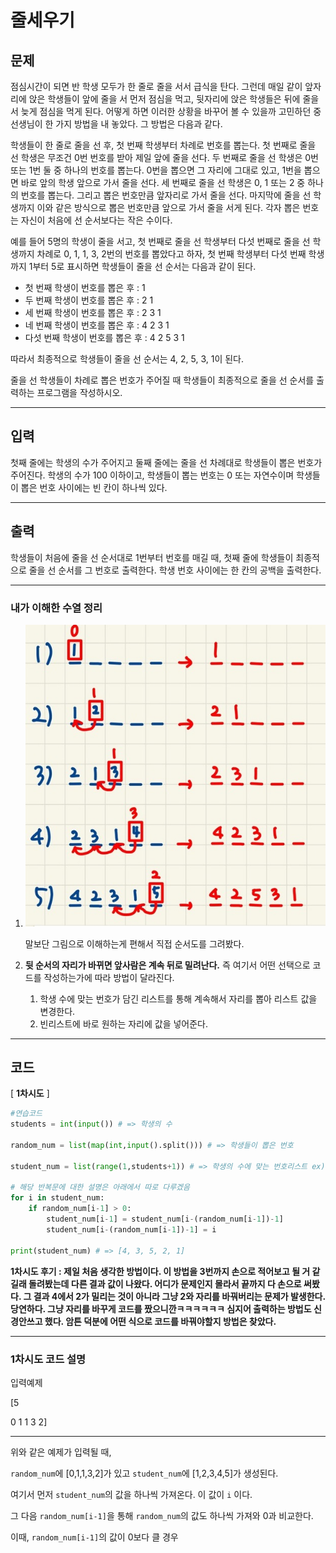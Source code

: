 # 줄세우기

## 문제

점심시간이 되면 반 학생 모두가 한 줄로 줄을 서서 급식을 탄다. 그런데 매일 같이 앞자리에 앉은 학생들이 앞에 줄을 서 먼저 점심을 먹고, 뒷자리에 앉은 학생들은 뒤에 줄을 서 늦게 점심을 먹게 된다. 어떻게 하면 이러한 상황을 바꾸어 볼 수 있을까 고민하던 중 선생님이 한 가지 방법을 내 놓았다. 그 방법은 다음과 같다.

학생들이 한 줄로 줄을 선 후, 첫 번째 학생부터 차례로 번호를 뽑는다. 첫 번째로 줄을 선 학생은 무조건 0번 번호를 받아 제일 앞에 줄을 선다. 두 번째로 줄을 선 학생은 0번 또는 1번 둘 중 하나의 번호를 뽑는다. 0번을 뽑으면 그 자리에 그대로 있고, 1번을 뽑으면 바로 앞의 학생 앞으로 가서 줄을 선다. 세 번째로 줄을 선 학생은 0, 1 또는 2 중 하나의 번호를 뽑는다. 그리고 뽑은 번호만큼 앞자리로 가서 줄을 선다. 마지막에 줄을 선 학생까지 이와 같은 방식으로 뽑은 번호만큼 앞으로 가서 줄을 서게 된다. 각자 뽑은 번호는 자신이 처음에 선 순서보다는 작은 수이다.

예를 들어 5명의 학생이 줄을 서고, 첫 번째로 줄을 선 학생부터 다섯 번째로 줄을 선 학생까지 차례로 0, 1, 1, 3, 2번의 번호를 뽑았다고 하자, 첫 번째 학생부터 다섯 번째 학생까지 1부터 5로 표시하면 학생들이 줄을 선 순서는 다음과 같이 된다.

- 첫 번째 학생이 번호를 뽑은 후 : 1
- 두 번째 학생이 번호를 뽑은 후 : 2 1
- 세 번째 학생이 번호를 뽑은 후 : 2 3 1
- 네 번째 학생이 번호를 뽑은 후 : 4 2 3 1
- 다섯 번째 학생이 번호를 뽑은 후 : 4 2 5 3 1

따라서 최종적으로 학생들이 줄을 선 순서는 4, 2, 5, 3, 1이 된다.

줄을 선 학생들이 차례로 뽑은 번호가 주어질 때 학생들이 최종적으로 줄을 선 순서를 출력하는 프로그램을 작성하시오.

---

## 입력

첫째 줄에는 학생의 수가 주어지고 둘째 줄에는 줄을 선 차례대로 학생들이 뽑은 번호가 주어진다. 학생의 수가 100 이하이고, 학생들이 뽑는 번호는 0 또는 자연수이며 학생들이 뽑은 번호 사이에는 빈 칸이 하나씩 있다.

---

## 출력

학생들이 처음에 줄을 선 순서대로 1번부터 번호를 매길 때, 첫째 줄에 학생들이 최종적으로 줄을 선 순서를 그 번호로 출력한다. 학생 번호 사이에는 한 칸의 공백을 출력한다.

---

### 내가 이해한 수열 정리

1. ![](2605_줄세우기.assets/KakaoTalk_20220207_213937901.jpg)

   말보단 그림으로 이해하는게 편해서 직접 순서도를 그려봤다.

2. **뒷 순서의 자리가 바뀌면 앞사람은 계속 뒤로 밀려난다.** 즉 여기서 어떤 선택으로 코드를 작성하는가에 따라 방법이 달라진다.
   1. 학생 수에 맞는 번호가 담긴 리스트를 통해 계속해서 자리를 뽑아 리스트 값을 변경한다.
   2. 빈리스트에 바로 원하는 자리에 값을 넣어준다.

---

## 코드

[ **1차시도** ]

```python
#연습코드
students = int(input()) # => 학생의 수

random_num = list(map(int,input().split())) # => 학생들이 뽑은 번호

student_num = list(range(1,students+1)) # => 학생의 수에 맞는 번호리스트 ex) [1,2,3,4,5]

# 해당 반복문에 대한 설명은 아래에서 따로 다루겠음
for i in student_num:
    if random_num[i-1] > 0:
        student_num[i-1] = student_num[i-(random_num[i-1])-1]
        student_num[i-(random_num[i-1])-1] = i
        
print(student_num) # => [4, 3, 5, 2, 1]
```

**1차시도 후기 : 제일 처음 생각한 방법이다. 이 방법을 3번까지 손으로 적어보고 될 거 같길래 돌려봤는데 다른 결과 값이 나왔다. 어디가 문제인지 몰라서 끝까지 다 손으로 써봤다. 그 결과 4에서 2가 밀리는 것이 아니라 그냥 2와 자리를 바꿔버리는 문제가 발생한다. 당연하다. 그냥 자리를 바꾸게 코드를 짰으니깐ㅋㅋㅋㅋㅋㅋ 심지어 출력하는 방법도 신경안쓰고 했다. 암튼 덕분에 어떤 식으로 코드를 바꿔야할지 방법은 찾았다.**

---

### 1차시도 코드 설명

입력예제

[5

0 1 1 3 2]

---

위와 같은 예제가 입력될 때,

`random_num`에 [0,1,1,3,2]가 있고 `student_num`에 [1,2,3,4,5]가 생성된다.

여기서 먼저 `student_num`의 값을 하나씩 가져온다. 이 값이 `i` 이다.

그 다음 `random_num[i-1]`을 통해 `random_num`의 값도 하나씩 가져와 0과 비교한다.

이때,  `random_num[i-1]`의 값이  0보다 클 경우

